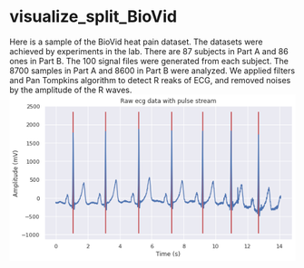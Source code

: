 # visualize_split_BioVid
Here is a sample of the BioVid heat pain dataset. The datasets were achieved by experiments in the lab. There are 87 subjects in Part A and 86 ones in Part B. The 100 signal files were generated from each subject. The 8700 samples in Part A and 8600 in Part B were analyzed. We applied filters and Pan Tompkins algorithm to detect R reaks of ECG, and removed noises by the amplitude of the R waves.
![Screenshot](ECG.png)
